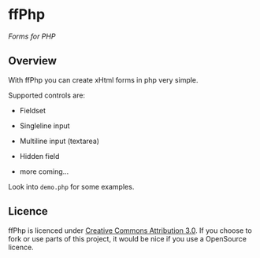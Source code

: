 ffPhp
=====
_Forms for PHP_

Overview
--------

With ffPhp you can create xHtml forms in php very simple.

Supported controls are:
 * Fieldset
 * Singleline input
 * Multiline input (textarea)
 * Hidden field

 * more coming...

Look into `demo.php` for some examples.

Licence
-------

ffPhp is licenced under [Creative Commons Attribution 3.0][1]. If you
choose to fork or use parts of this project, it would be nice if you use a
OpenSource licence.

  [1]: http://creativecommons.org/licenses/by/3.0/